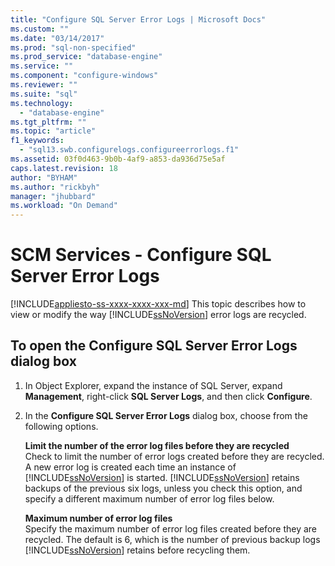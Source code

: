 ```yaml
---
title: "Configure SQL Server Error Logs | Microsoft Docs"
ms.custom: ""
ms.date: "03/14/2017"
ms.prod: "sql-non-specified"
ms.prod_service: "database-engine"
ms.service: ""
ms.component: "configure-windows"
ms.reviewer: ""
ms.suite: "sql"
ms.technology: 
  - "database-engine"
ms.tgt_pltfrm: ""
ms.topic: "article"
f1_keywords: 
  - "sql13.swb.configurelogs.configureerrorlogs.f1"
ms.assetid: 03f0d463-9b0b-4af9-a853-da936d75e5af
caps.latest.revision: 18
author: "BYHAM"
ms.author: "rickbyh"
manager: "jhubbard"
ms.workload: "On Demand"
---
```

# SCM Services - Configure SQL Server Error Logs
[!INCLUDE[appliesto-ss-xxxx-xxxx-xxx-md](../../includes/appliesto-ss-xxxx-xxxx-xxx-md.md)]
  This topic describes how to view or modify the way [!INCLUDE[ssNoVersion](../../includes/ssnoversion-md.md)] error logs are recycled.  
  
## To open the Configure SQL Server Error Logs dialog box  
  
1.  In Object Explorer, expand the instance of SQL Server, expand **Management**, right-click **SQL Server Logs**, and then click **Configure**.  
  
2.  In the **Configure SQL Server Error Logs** dialog box, choose from the following options.  
  
     **Limit the number of the error log files before they are recycled**  
     Check to limit the number of error logs created before they are recycled. A new error log is created each time an instance of [!INCLUDE[ssNoVersion](../../includes/ssnoversion-md.md)] is started. [!INCLUDE[ssNoVersion](../../includes/ssnoversion-md.md)] retains backups of the previous six logs, unless you check this option, and specify a different maximum number of error log files below.  
  
     **Maximum number of error log files**  
     Specify the maximum number of error log files created before they are recycled. The default is 6, which is the number of previous backup logs [!INCLUDE[ssNoVersion](../../includes/ssnoversion-md.md)] retains before recycling them.  
  
  
